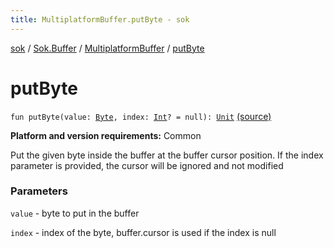 ```yaml
---
title: MultiplatformBuffer.putByte - sok
---
```


[sok](../../index.html) / [Sok.Buffer](../index.html) / [MultiplatformBuffer](index.html) / [putByte](./put-byte.html)

# putByte

`fun putByte(value: `[`Byte`](https://kotlinlang.org/api/latest/jvm/stdlib/kotlin/-byte/index.html)`, index: `[`Int`](https://kotlinlang.org/api/latest/jvm/stdlib/kotlin/-int/index.html)`? = null): `[`Unit`](https://kotlinlang.org/api/latest/jvm/stdlib/kotlin/-unit/index.html) [(source)](https://github.com/SeekDaSky/Sok/tree/master/common/sok-common/src/Sok/Buffer/MultiplatformBuffer.kt#L328)

**Platform and version requirements:** Common

Put the given byte inside the buffer at the buffer cursor position. If the index parameter is provided, the
cursor will be ignored and not modified

### Parameters

`value` - byte to put in the buffer

`index` - index of the byte, buffer.cursor is used if the index is null